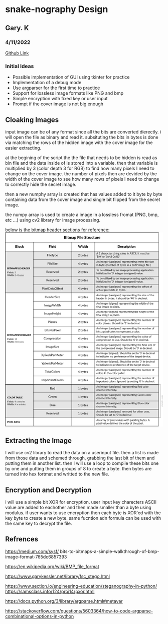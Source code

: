 # snake-nography Design
## Gary. K
### 4/11/2022

[Github Link](https://github.com/d0ntblink/snake-nography)

### Initial Ideas

- Possible implementation of GUI using tkinter for practice
- Implementation of a debug mode
- Use argparser for the first time to practice
- Support for lossless image formats like PNG and bmp
- Simple encryption with fixed key or user input
- Prompt if the cover image is not big enough


## Cloaking Images

input image can be of any format since all the bits are converted dierectly. i will open the file as binary and read it. subsituting the bits in bytes is done via matching the rows of the hidden image with the cover image for the easier extracting.

at the begining of the script the the file that needs to be hidden is read as bin file and the data inside of is stored into a variable. then that variable is multiplied by 3 (color depth 3 for RGB) to find how many pixels I need to change on the cover image. the number of pixels then are devided by the width of the cover image to see how many rows of pixels I need to change to correctly hide the secret image.

then a new numphy array is created that has values added to it byte by byte containing data from the cover image and single bit flipped from the secret image.

the numpy array is used to create a image in a lossless fromat (PNG, bmp, etc ...) using cv2 library for image processing.

below is the bitmap header sections for reference:
![ref](../Extras/bitmap_sections.png)


## Extracting the Image

I will use cv2 library to read the data on a userinput file. then a list is made from those data and schemed through, grabbing the last bit of them and putting them in another list. then I will use a loop to compile these bits one by one and putting them in groups of 8 to create a byte. then bytes are turned into hex fortmat and writted to the new file.

## Encryption and Decryption

i will use a simple bit XOR for encryption. user input key charecters ASCII value are added to eachother and then made smaller than a byte using modulus. if user wants to use encryption then each byte is XOR'ed with the key byte to create a new byte. same fucntion adn formula can be used with the same key to decrypt the file.

## Refrences
https://medium.com/sysf/
bits-to-bitmaps-a-simple-walkthrough-of-bmp-image-format-765dc6857393

https://en.wikipedia.org/wiki/BMP_file_format

https://www.garykessler.net/library/fsc_stego.html

https://www.section.io/engineering-education/steganography-in-python/
https://samsclass.info/124/proj14/pxor.html

https://docs.python.org/3/library/argparse.html#metavar

https://stackoverflow.com/questions/5603364/how-to-code-argparse-combinational-options-in-python